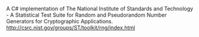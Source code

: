 A C# implementation of The National Institute of Standards and Technology - A Statistical Test Suite for Random and Pseudorandom Number Generators for Cryptographic Applications. http://csrc.nist.gov/groups/ST/toolkit/rng/index.html